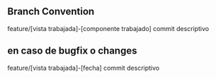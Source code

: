 ## Branch Convention

feature/[vista trabajada]-[componente trabajado]
commit descriptivo

## en caso de bugfix o changes

feature/[vista trabajada]-[fecha]
commit descriptivo
